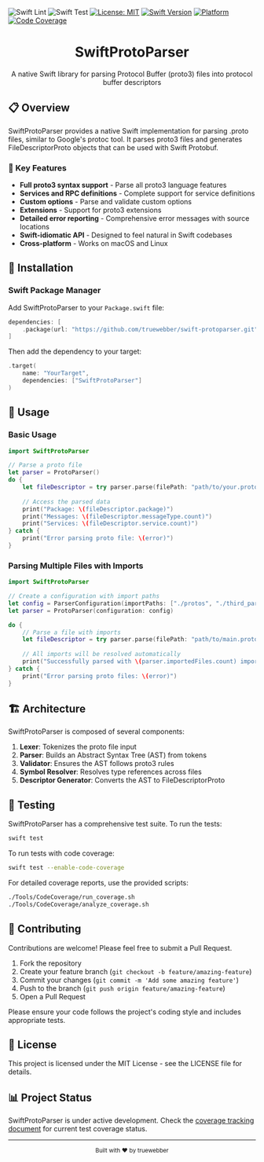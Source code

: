 ![Swift Lint](https://github.com/truewebber/swift-protoparser/actions/workflows/lint.yml/badge.svg?branch=master)
![Swift Test](https://github.com/truewebber/swift-protoparser/actions/workflows/test.yml/badge.svg?branch=master)
[![License: MIT](https://img.shields.io/badge/License-MIT-yellow.svg)](https://opensource.org/licenses/MIT)
[![Swift Version](https://img.shields.io/badge/Swift-5.5+-orange.svg)](https://swift.org)
[![Platform](https://img.shields.io/badge/Platforms-macOS%20|%20Linux-blue.svg)](https://swift.org)
[![Code Coverage](https://img.shields.io/badge/Coverage-40.3%25-yellow.svg)](https://github.com/truewebber/swift-protoparser/blob/master/Tools/CodeCoverage/coverage_tracking.md)

<div align="center">
  <h1>SwiftProtoParser</h1>
  <p>A native Swift library for parsing Protocol Buffer (proto3) files into protocol buffer descriptors</p>
</div>

## 📋 Overview

SwiftProtoParser provides a native Swift implementation for parsing .proto files, similar to Google's protoc tool. It parses proto3 files and generates FileDescriptorProto objects that can be used with Swift Protobuf.

### 🌟 Key Features

- **Full proto3 syntax support** - Parse all proto3 language features
- **Services and RPC definitions** - Complete support for service definitions
- **Custom options** - Parse and validate custom options
- **Extensions** - Support for proto3 extensions
- **Detailed error reporting** - Comprehensive error messages with source locations
- **Swift-idiomatic API** - Designed to feel natural in Swift codebases
- **Cross-platform** - Works on macOS and Linux

## 🚀 Installation

### Swift Package Manager

Add SwiftProtoParser to your `Package.swift` file:

```swift
dependencies: [
    .package(url: "https://github.com/truewebber/swift-protoparser.git", from: "1.0.0")
]
```

Then add the dependency to your target:

```swift
.target(
    name: "YourTarget",
    dependencies: ["SwiftProtoParser"]
)
```

## 📖 Usage

### Basic Usage

```swift
import SwiftProtoParser

// Parse a proto file
let parser = ProtoParser()
do {
    let fileDescriptor = try parser.parse(filePath: "path/to/your.proto")
    
    // Access the parsed data
    print("Package: \(fileDescriptor.package)")
    print("Messages: \(fileDescriptor.messageType.count)")
    print("Services: \(fileDescriptor.service.count)")
} catch {
    print("Error parsing proto file: \(error)")
}
```

### Parsing Multiple Files with Imports

```swift
import SwiftProtoParser

// Create a configuration with import paths
let config = ParserConfiguration(importPaths: ["./protos", "./third_party/protos"])
let parser = ProtoParser(configuration: config)

do {
    // Parse a file with imports
    let fileDescriptor = try parser.parse(filePath: "path/to/main.proto")
    
    // All imports will be resolved automatically
    print("Successfully parsed with \(parser.importedFiles.count) imported files")
} catch {
    print("Error parsing proto files: \(error)")
}
```

## 🏗️ Architecture

SwiftProtoParser is composed of several components:

1. **Lexer**: Tokenizes the proto file input
2. **Parser**: Builds an Abstract Syntax Tree (AST) from tokens
3. **Validator**: Ensures the AST follows proto3 rules
4. **Symbol Resolver**: Resolves type references across files
5. **Descriptor Generator**: Converts the AST to FileDescriptorProto

## 🧪 Testing

SwiftProtoParser has a comprehensive test suite. To run the tests:

```bash
swift test
```

To run tests with code coverage:

```bash
swift test --enable-code-coverage
```

For detailed coverage reports, use the provided scripts:

```bash
./Tools/CodeCoverage/run_coverage.sh
./Tools/CodeCoverage/analyze_coverage.sh
```

## 🤝 Contributing

Contributions are welcome! Please feel free to submit a Pull Request.

1. Fork the repository
2. Create your feature branch (`git checkout -b feature/amazing-feature`)
3. Commit your changes (`git commit -m 'Add some amazing feature'`)
4. Push to the branch (`git push origin feature/amazing-feature`)
5. Open a Pull Request

Please ensure your code follows the project's coding style and includes appropriate tests.

## 📄 License

This project is licensed under the MIT License - see the LICENSE file for details.

## 📊 Project Status

SwiftProtoParser is under active development. Check the [coverage tracking document](Tools/CodeCoverage/coverage_tracking.md) for current test coverage status.

---

<div align="center">
  <sub>Built with ❤️ by truewebber</sub>
</div>